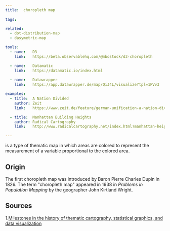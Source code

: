 ```yaml
---
title:  choropleth map
  
tags:

related:
  - dot-distribution-map
  - dasymetric-map

tools:
  - name:   D3
    link:   https://beta.observablehq.com/@mbostock/d3-choropleth

  - name:   Datamatic
    link:   https://datamatic.io/index.html
 
  - name:   Datawrapper
    link:   https://app.datawrapper.de/map/QiJ4L/visualize?tpl=1PVv3

examples:
  - title:  A Nation Divided
    author: Zeit
    link:   https://www.zeit.de/feature/german-unification-a-nation-divided

  - title:  Manhattan Building Heights
    author: Radical Cartography
    link:   http://www.radicalcartography.net/index.html?manhattan-heights

---
```


is a type of thematic map in which areas are colored to represent the measurement of a variable proportional to the colored area. 


## Origin 
The first choropleth map was introduced by Baron Pierre Charles Dupin in 1826. The term "choropleth map" appeared in 1938 in <cite>Problems in Population Mapping</cite> by the geographer John Kirtland Wright.

<!--more-->

## Sources
1.[Milestones in the history of thematic cartography, statistical graphics, and data visualization](http://www.math.yorku.ca/SCS/Gallery/milestone/milestone.pdf)

